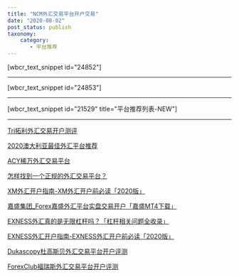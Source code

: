 ```yaml
---
title: "NCM外汇交易平台开户交易"
date: "2020-08-02"
post_status: publish
taxonomy:
    category: 
       - 平台推荐
---
```


\[wbcr\_text\_snippet id="24852"\]

* * *

\[wbcr\_text\_snippet id="24853"\]

* * *

\[wbcr\_text\_snippet id="21529" title="平台推荐列表-NEW"\]

* * *

[Tri拓利外汇交易开户测评](https://we.laowei8.com/tri-reviews.html)

[2020澳大利亚最佳外汇平台推荐](https://we.laowei8.com/best-australia-broker.html)

[ACY稀万外汇交易平台](https://we.laowei8.com/acy-review.html)

[怎样找到一个正规的外汇交易平台？](https://we.laowei8.com/find-true-forex-broker.html)

[XM外汇开户指南-XM外汇开户前必读「2020版」](https://we.laowei8.com/xm-forex-broker-guide.html)

[嘉盛集团\_Forex嘉盛外汇平台实盘交易开户「嘉盛MT4下载」](https://we.laowei8.com/gain-forex-detail.html)

[EXNESS外汇真的是无限杠杆吗？「杠杆相关问题全收录」](https://we.laowei8.com/exness-leverage.html)

[EXNESS外汇开户指南-EXNESS外汇开户前必读「2020版」](https://we.laowei8.com/exness-review.html)

[Dukascopy杜高斯贝外汇交易平台开户评测](https://we.laowei8.com/dukascopy-review.html)

[ForexClub福瑞斯外汇交易平台开户评测](https://we.laowei8.com/forexclub-review.html)
